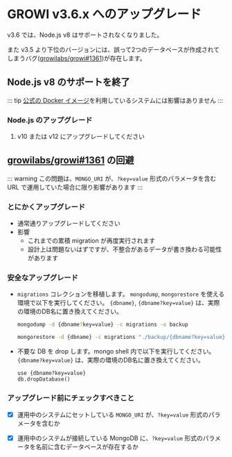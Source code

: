 # GROWI v3.6.x へのアップグレード

v3.6 では、Node.js v8 はサポートされなくなりました。

また v3.5 より下位のバージョンには、誤って2つのデータベースが作成されてしまうバグ([growilabs/growi#1361](https://github.com/growilabs/growi/issues/1361))が存在します。

## Node.js v8 のサポートを終了

::: tip
[公式の Docker イメージ](https://hub.docker.com/r/weseek/growi/)を利用しているシステムには影響はありません
:::

### Node.js のアップグレード

1. v10 または v12 にアップグレードしてください

## [growilabs/growi#1361](https://github.com/growilabs/growi/issues/1361) の回避

::: warning
この問題は、`MONGO_URI` が、`?key=value` 形式のパラメータを含む URL で運用していた場合に限り影響があります
:::

### とにかくアップグレード

- 通常通りアップグレードしてください
- 影響
  - これまでの累積 migration が再度実行されます
    <!-- textlint-disable weseek/no-doubled-joshi -->
  - 設計上は問題ないはずですが、不整合があるデータが書き換わる可能性があります
    <!-- textlint-enable weseek/no-doubled-joshi -->

### 安全なアップグレード

- `migrations` コレクションを移植します。
`mongodump`, `mongorestore` を使える環境で以下を実行してください。
`{dbname}`, `{dbname?key=value}` は、実際の環境のDB名に置き換えてください。

    ```bash
    mongodump -d {dbname?key=value} -c migrations -o backup
    ```

    ```bash
    mongorestore -d {dbname} -c migrations "./backup/{dbname?key=value}/migrations.bson"
    ```

- 不要な DB を drop します。mongo shell 内で以下を実行してください。
`{dbname?key=value}` は、実際の環境のDB名に置き換えてください。

    ```
    use {dbname?key=value}
    db.dropDatabase()
    ```

### アップグレード前にチェックすべきこと

- [x] 運用中のシステムにセットしている `MONGO_URI` が、`?key=value` 形式のパラメータを含むか
- [x] 運用中のシステムが接続している MongoDB に、`?key=value` 形式のパラメータを名前に含むデータベースが存在するか

